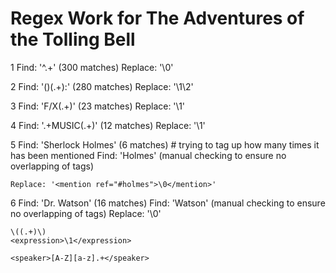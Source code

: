 # Regex Work for The Adventures of the Tolling Bell

1 Find: '^.+' (300 matches)
    Replace: '<ln>\0</ln>'
    
2 Find: '(<ln>)(.+):' (280 matches)
    Replace: '\1<speaker>\2</speaker>'

3 Find: '<ln><speaker>F/X</speaker>(.+)</ln>' (23 matches)
    Replace: '<fx>\1</fx>'

4 Find: '.+MUSIC(.+)</ln>' (12 matches)
    Replace: '<music>\1</music>'

5 Find: 'Sherlock Holmes' (6 matches) # trying to tag up how many times it has been mentioned
  Find: 'Holmes' (manual checking to ensure no overlapping of tags)

    Replace: '<mention ref="#holmes">\0</mention>'
  
6 Find: 'Dr. Watson' (16 matches)
  Find: 'Watson' (manual checking to ensure no overlapping of tags)
    Replace: '<watson>\0</watson>'
    
    \((.+)\)
    <expression>\1</expression>
    
    <speaker>[A-Z][a-z].+</speaker>